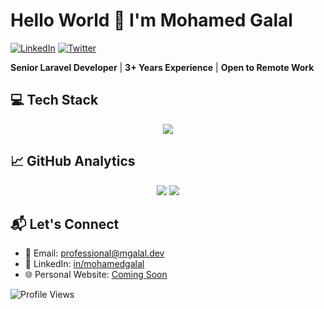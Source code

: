 # Hello World 👋 I'm Mohamed Galal

[![LinkedIn](https://img.shields.io/badge/LinkedIn-0077B5?style=for-the-badge&logo=linkedin&logoColor=white)](https://www.linkedin.com/in/your-profile)
[![Twitter](https://img.shields.io/badge/Twitter-1DA1F2?style=for-the-badge&logo=twitter&logoColor=white)](https://twitter.com/your-handle)

**Senior Laravel Developer** | **3+ Years Experience** | **Open to Remote Work**

## 💻 Tech Stack
<p align="center">
  <img src="https://skillicons.dev/icons?i=laravel,php,js,html,css,linux,mysql,git,nginx,redis" />
</p>

 
## 📈 GitHub Analytics
<p align="center">
  <img src="https://github-readme-stats.vercel.app/api?username=mgalal8866&show_icons=true&theme=dark&hide_border=true" />
  <img src="https://github-readme-stats.vercel.app/api/top-langs/?username=mgalal8866&layout=compact&theme=dark&hide_border=true" />
</p>

## 📬 Let's Connect
- 📧 Email: professional@mgalal.dev
- 💼 LinkedIn: [in/mohamedgalal](https://linkedin.com/in/your-profile)
- 🌐 Personal Website: [Coming Soon](https://)

<img src="https://komarev.com/ghpvc/?username=mgalal8866&style=flat-square&color=blueviolet" alt="Profile Views" />

